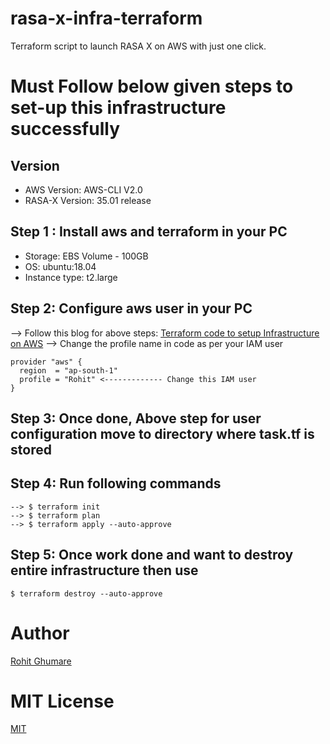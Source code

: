 # rasa-x-infra-terraform
Terraform script to launch RASA X on AWS with just one click.

# Must Follow below given steps to set-up this infrastructure successfully

## Version
- AWS Version: AWS-CLI V2.0
- RASA-X Version: 35.01 release

## Step 1 : Install aws and terraform in your PC
- Storage: EBS Volume - 100GB
- OS: ubuntu:18.04
- Instance type: t2.large

## Step 2: Configure aws user in your PC
--> Follow this blog for above steps: [Terraform code to setup Infrastructure on AWS](https://ghumare64.medium.com/terraform-is-a-secret-towards-cloud-automation-%EF%B8%8F-f9c9463b0304)
--> Change the profile name in code as per your IAM user
```
provider "aws" {
  region  = "ap-south-1"
  profile = "Rohit" <------------- Change this IAM user
}
```

## Step 3: Once done, Above step for user configuration move to directory where task.tf is stored

## Step 4: Run following commands
```
--> $ terraform init
--> $ terraform plan
--> $ terraform apply --auto-approve
```

## Step 5: Once work done and want to destroy entire infrastructure then use
```
$ terraform destroy --auto-approve
```

# Author
[Rohit Ghumare](https://github.com/rohitg00)

# MIT License
[MIT](https://github.com/rohitg00/FaceRecognizer-VGG16/blob/master/LICENSE)
